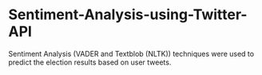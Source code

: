 # Sentiment-Analysis-using-Twitter-API
Sentiment Analysis (VADER and Textblob (NLTK)) techniques were used to predict the election results based on user tweets.
